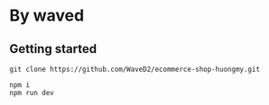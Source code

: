 # By waved

## Getting started

```
git clone https://github.com/WaveD2/ecommerce-shop-huongmy.git

```

```
npm i
npm run dev
```
